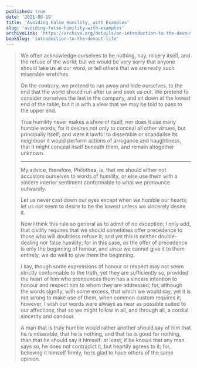 ```yaml
---
published: true
date: '2021-08-19'
title: 'Avoiding False Humility, with Examples'
slug: 'avoiding-false-humility-with-examples'
archiveLink: 'https://archive.org/details/an-introduction-to-the-devout-life/page/107?view=theater'
bookSlug: 'introduction-to-the-devout-life'
---
```


> We often acknowledge ourselves to be nothing, nay, misery itself, and the refuse of the world; but we would be very sorry that anyone should take us at our word, or tell others that we are really such miserable wretches.
>
> On the contrary, we pretend to run away and hide ourselves, to the end that the world should run after us and seek us out. We pretend to consider ourselves the last in the company, and sit down at the lowest end of the table, but it is with a view that we may be told to pass to the upper end.
>
> True humility never makes a show of itself, nor does it use many humble words; for it desires not only to conceal all other virtues, but principally itself; and were it lawful to dissemble or scandalise its neighbour it would perform actions of arrogance and haughtiness, that it might conceal itself beneath them, and remain altogether unknown.
>
> ---
>
> My advice, therefore, Philothea, is, that we should either not accustom ourselves to words of humility, or else use them with a sincere interior sentiment conformable to what we pronounce outwardly.
>
> Let us never cast down our eyes except when we humble our hearts; let us not seem to desire to be the lowest unless we sincerely desire it.
>
> Now I think this rule so general as to admit of no exception; I only add, that civility requires that we should sometimes offer precedence to those who will doubtless refuse it; and yet this is neither double-dealing nor false humility; for in this case, as the offer of precedence is only the beginning of honour, and since we cannot give it to them entirely, we do well to give them the beginning.
>
> I say, though some expressions of honour or respect may not seem strictly conformable to the truth, yet they are sufficiently so, provided the heart of him who pronounces them has a sincere intention to honour and respect him to whom they are addressed; for, although the words signify, with some excess, that which we would say, yet it is not wrong to make use of them, when common custom requires it; however, I wish our words were always as near as possible suited to our affections, that so we might follow in all, and through all, a cordial sincerity and candour.
>
> A man that is truly humble would rather another should say of him that he is miserable, that he is nothing, and that he is good for nothing, than that he should say it himself: at least, if he knows that any man says so, he does not contradict it, but heartily agrees to it; for, believing it himself firmly, he is glad to have others of the same opinion.